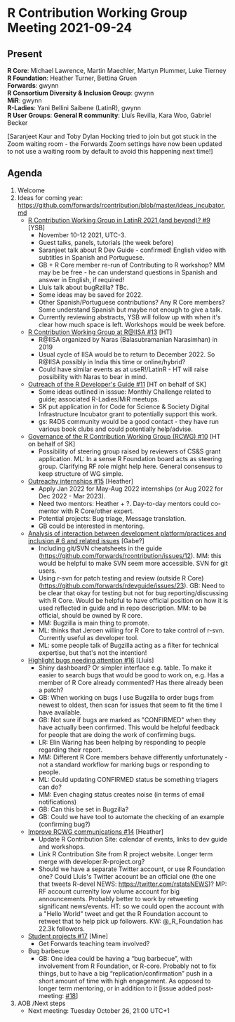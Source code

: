 # R Contribution Working Group Meeting 2021-09-24

## Present

**R Core**: Michael Lawrence, Martin Maechler, Martyn Plummer, Luke Tierney      
**R Foundation**:  Heather Turner, Bettina Gruen  
**Forwards**: gwynn  
**R Consortium Diversity & Inclusion Group**: gwynn  
**MiR**: gwynn   
**R-Ladies**: Yani Bellini Saibene (LatinR), gwynn  
**R User Groups**:
**General R community**: Lluís Revilla, Kara Woo, Gabriel Becker  

[Saranjeet Kaur and Toby Dylan Hocking tried to join but got stuck in the Zoom waiting room - the Forwards Zoom settings have now been updated to not use a waiting room by default to avoid this happening next time!]

## Agenda

1. Welcome
2. Ideas for coming year: https://github.com/forwards/rcontribution/blob/master/ideas_incubator.md
    - [R Contribution Working Group in LatinR 2021 (and beyond)? #9](https://github.com/forwards/rcontribution/issues/9) [YSB]
        - November 10-12 2021, UTC-3.
        - Guest talks, panels, tutorials (the week before)
        - Saranjeet talk about R Dev Guide - confirmed! English video with subtitles in Spanish and Portuguese.
        - GB + R Core member re-run of Contributing to R workshop? MM may be be free - he can understand questions in Spanish and answer in English, if required!
        - Lluís talk about bugRzilla? TBc.
        - Some ideas may be saved for 2022.
        - Other Spanish/Portuguese contributions? Any R Core members? Some understand Spanish but maybe not enough to give a talk.
        - Currently reviewing abstracts, YSB will follow up with when it's clear how much space is left. Workshops would be week before.
    - [R Contribution Working Group at R@IISA #13](https://github.com/forwards/rcontribution/issues/13) [HT] 
        - R@IISA organized by Naras (Balasubramanian Narasimhan) in 2019
        - Usual cycle of IISA would be to return to December 2022. So R@IISA possibly in India this time or online/hybrid?
        - Could have similar events as at useR!/LatinR - HT will raise possibility with Naras to bear in mind.
    - [Outreach of the R Developer's Guide #11](https://github.com/forwards/rcontribution/issues/11) [HT on behalf of SK]
        - Some ideas outlined in isssue: Monthly Challenge related to guide; associated R-Ladies/MiR meetups.
        - SK put application in for Code for Science & Society Digital Infrastructure Incubator grant to potentially support this work.
        - gs: R4DS community would be a good contact - they have run various book clubs and could potentially help/advise. 
    - [Governance of the R Contribution Working Group (RCWG) #10](https://github.com/forwards/rcontribution/issues/10) [HT on behalf of SK]
        - Possibility of steering group raised by reviewers of CS&S grant application. ML: In a sense R Foundation board acts as steering group. Clarifying RF role might help here. General consensus to keep structure of WG simple.
    - [Outreachy internships #15](https://github.com/forwards/rcontribution/issues/15) [Heather]
        - Apply Jan 2022 for May-Aug 2022 internships (or Aug 2022 for Dec 2022 - Mar 2023).
        - Need two mentors: Heather + ?. Day-to-day mentors could co-mentor with R Core/other expert.
        - Potential projects: Bug triage, Message translation.
        - GB could be interested in mentoring.
    - [Analysis of interaction between development platform/practices and inclusion # 6 and related issues](https://github.com/forwards/rcontribution/issues/10) [Gabe?]
        - Including git/SVN cheatsheets in the guide (https://github.com/forwards/rcontribution/issues/12). MM: this would be helpful to make SVN seem more accessible. SVN for git users.
        - Using r-svn for patch testing and review (outside R Core) (https://github.com/forwards/rdevguide/issues/23). GB: Need to be clear that okay for testing but not for bug reporting/discussing with R Core. Would be helpful to have official position on how it is used reflected in guide and in repo description. MM: to be official, should be owned by R core.
        - MM: Bugzilla is main thing to promote.
        - ML: thinks that Jeroen willing for R Core to take control of r-svn. Currently useful as developer tool.
        - ML: some people talk of Bugzilla acting as a filter for technical expertise, but that's not the intention!
    - [Highlight bugs needing attention #16](https://github.com/forwards/rcontribution/issues/16) [Lluís]
        - Shiny dashboard? Or simpler interface e.g. table. To make it easier to search bugs that would be good to work on, e.g. Has a member of R Core already commented? Has there already been a patch?
        - GB: When working on bugs I use Bugzilla to order bugs from newest to oldest, then scan for issues that seem to fit the time I have available. 
        - GB: Not sure if bugs are marked as "CONFIRMED" when they have actually been confirmed. This would be helpful feedback for people that are doing the work of confirming bugs.
        - LR: Elin Waring has been helping by responding to people regarding their report.
        - MM: Different R Core members behave differently unfortunately - not a standard workflow for marking bugs or responding to people.
        - ML: Could updating CONFIRMED status be something triagers can do?
        - MM: Even chaging status creates noise (in terms of email notifications)
        - GB: Can this be set in Bugzilla?
        - GB: Could we have tool to automate the checking of an example (confirming bug?)
    - [Improve RCWG communications #14](https://github.com/forwards/rcontribution/issues/14) [Heather]
        - Update R Contribution Site: calendar of events, links to dev guide and workshops.
        - Link R Contribution Site from R project website. Longer term merge with developer.R-project.org?
        - Should we have a separate Twitter account, or use R Foundation one? Could Lluis's Twitter account be an official one (the one that tweets R-devel NEWS: https://twitter.com/rstatsNEWS)? MP: RF account currenlty low volume account for big announcements. Probably better to work by retweeting significant news/events. HT: so we could open the account with a "Hello World" tweet and get the R Foundation account to retweet that to help pick up followers. KW: @_R_Foundation has 22.3k followers.
    - [Student projects #17](https://github.com/forwards/rcontribution/issues/17) [Mine]
        - Get Forwards teaching team involved?
    -  Bug barbecue
        - GB: One idea could be having a “bug barbecue”, with involvement from R Foundation, or R-core. Probably not to fix things, but to have a big “replication/confirmation” push in a short amount of time with high engagement. As opposed to longer term mentoring, or in addition to it [issue added post-meeting: [#18](https://github.com/forwards/rcontribution/issues/18)]
5. AOB /Next steps
    - Next meeting: Tuesday October 26, 21:00 UTC+1
    
    
